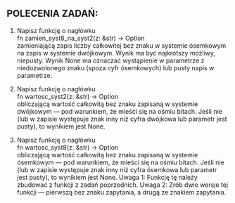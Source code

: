 ## POLECENIA ZADAŃ:

1. Napisz funkcję o nagłówku  
   fn zamien_syst8_na_syst2(z: &str) -> Option<String>  
   zamieniającą zapis liczby całkowitej bez znaku w systemie ósemkowym na zapis w systemie dwójkowym. Wynik ma być najkrótszy możliwy, niepusty. Wynik None ma oznaczać wystąpienie w parametrze z niedozwolonego znaku (spoza cyfr ósemkowych) lub pusty napis w parametrze.

3. Napisz funkcję o nagłówku  
   fn wartosc_syst2(z: &str) -> Option<u8>  
   obliczającą wartość całkowitą bez znaku zapisaną w systemie dwójkowym — pod warunkiem, że mieści się na ośmiu bitach. Jeśli nie (lub w zapisie występuje znak inny niż cyfra dwójkowa lub parametr jest pusty), to wynikiem jest None.

4. Napisz funkcję o nagłówku  
   fn wartosc_syst8(z: &str) -> Option<u8>  
   obliczającą wartość całkowitą bez znaku zapisaną w systemie ósemkowym — pod warunkiem, że mieści się na ośmiu bitach. Jeśli nie (lub w zapisie występuje znak inny niż cyfra ósemkowa lub parametr jest pusty), to wynikiem jest None.
   Uwaga 1: Funkcję tę należy zbudować z funkcji z zadań poprzednich.
   Uwaga 2: Zrób dwie wersje tej funkcji — pierwszą bez znaku zapytania, a drugą ze znakiem zapytania.
